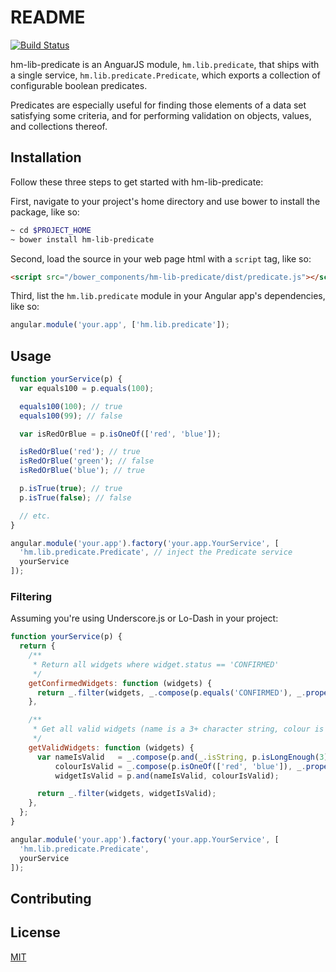README
======

[![Build Status](https://travis-ci.org/honkmobile/hm-lib-predicate.svg?branch=master)](https://travis-ci.org/honkmobile/hm-lib-predicate)

hm-lib-predicate is an AnguarJS module, ``hm.lib.predicate``, that ships
with a single service, ``hm.lib.predicate.Predicate``, which exports a
collection of configurable boolean predicates.

Predicates are especially useful for finding those elements of a data set
satisfying some criteria, and for performing validation on objects, values,
and collections thereof.

Installation
------------

Follow these three steps to get started with hm-lib-predicate:

First, navigate to your project's home directory and use bower
to install the package, like so:

```bash
~ cd $PROJECT_HOME
~ bower install hm-lib-predicate
```
Second, load the source in your web page html with a ``script``
tag, like so:

```html
<script src="/bower_components/hm-lib-predicate/dist/predicate.js"></script>
```

Third, list the ``hm.lib.predicate`` module in your Angular app's
dependencies, like so:

```javascript
angular.module('your.app', ['hm.lib.predicate']);
```

Usage
-----

```javascript
function yourService(p) {
  var equals100 = p.equals(100);

  equals100(100); // true
  equals100(99); // false

  var isRedOrBlue = p.isOneOf(['red', 'blue']);

  isRedOrBlue('red'); // true
  isRedOrBlue('green'); // false
  isRedOrBlue('blue'); // true

  p.isTrue(true); // true
  p.isTrue(false); // false

  // etc.
}

angular.module('your.app').factory('your.app.YourService', [
  'hm.lib.predicate.Predicate', // inject the Predicate service
  yourService
]);
```

### Filtering

Assuming you're using Underscore.js or Lo-Dash in your project:

```javascript
function yourService(p) {
  return {
    /**
     * Return all widgets where widget.status == 'CONFIRMED'
     */
    getConfirmedWidgets: function (widgets) {
      return _.filter(widgets, _.compose(p.equals('CONFIRMED'), _.property('status')));
    },

    /**
     * Get all valid widgets (name is a 3+ character string, colour is either red or blue)
     */
    getValidWidgets: function (widgets) {
      var nameIsValid   = _.compose(p.and(_.isString, p.isLongEnough(3)), _.property('name')),
          colourIsValid = _.compose(p.isOneOf(['red', 'blue']), _.property('colour')),
          widgetIsValid = p.and(nameIsValid, colourIsValid);

      return _.filter(widgets, widgetIsValid);
    },
  };
}

angular.module('your.app').factory('your.app.YourService', [
  'hm.lib.predicate.Predicate',
  yourService
]);
```

Contributing
------------

License
-------

[MIT](LICENSE)
